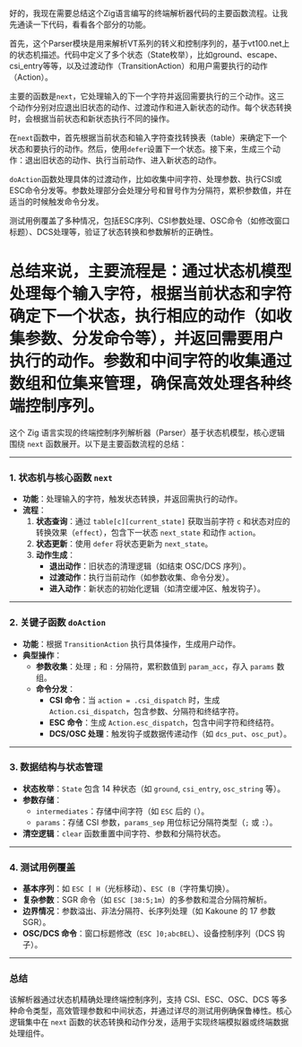 好的，我现在需要总结这个Zig语言编写的终端解析器代码的主要函数流程。让我先通读一下代码，看看各个部分的功能。

首先，这个Parser模块是用来解析VT系列的转义和控制序列的，基于vt100.net上的状态机描述。代码中定义了多个状态（State枚举），比如ground、escape、csi_entry等等，以及过渡动作（TransitionAction）和用户需要执行的动作（Action）。

主要的函数是`next`，它处理输入的下一个字符并返回需要执行的三个动作。这三个动作分别对应退出旧状态的动作、过渡动作和进入新状态的动作。每个状态转换时，会根据当前状态和新状态执行不同的操作。

在`next`函数中，首先根据当前状态和输入字符查找转换表（table）来确定下一个状态和要执行的动作。然后，使用`defer`设置下一个状态。接下来，生成三个动作：退出旧状态的动作、执行当前动作、进入新状态的动作。

`doAction`函数处理具体的过渡动作，比如收集中间字符、处理参数、执行CSI或ESC命令分发等。参数处理部分会处理分号和冒号作为分隔符，累积参数值，并在适当的时候触发命令分发。

测试用例覆盖了多种情况，包括ESC序列、CSI参数处理、OSC命令（如修改窗口标题）、DCS处理等，验证了状态转换和参数解析的正确性。

总结来说，主要流程是：通过状态机模型处理每个输入字符，根据当前状态和字符确定下一个状态，执行相应的动作（如收集参数、分发命令等），并返回需要用户执行的动作。参数和中间字符的收集通过数组和位集来管理，确保高效处理各种终端控制序列。
================================================
这个 Zig 语言实现的终端控制序列解析器（Parser）基于状态机模型，核心逻辑围绕 `next` 函数展开。以下是主要函数流程的总结：

---

### **1. 状态机与核心函数 `next`**
- **功能**：处理输入的字符，触发状态转换，并返回需执行的动作。
- **流程**：
  1. **状态查询**：通过 `table[c][current_state]` 获取当前字符 `c` 和状态对应的转换效果（`effect`），包含下一状态 `next_state` 和动作 `action`。
  2. **状态更新**：使用 `defer` 将状态更新为 `next_state`。
  3. **动作生成**：
     - **退出动作**：旧状态的清理逻辑（如结束 OSC/DCS 序列）。
     - **过渡动作**：执行当前动作（如参数收集、命令分发）。
     - **进入动作**：新状态的初始化逻辑（如清空缓冲区、触发钩子）。

---

### **2. 关键子函数 `doAction`**
- **功能**：根据 `TransitionAction` 执行具体操作，生成用户动作。
- **典型操作**：
  - **参数收集**：处理 `;` 和 `:` 分隔符，累积数值到 `param_acc`，存入 `params` 数组。
  - **命令分发**：
    - **CSI 命令**：当 `action = .csi_dispatch` 时，生成 `Action.csi_dispatch`，包含参数、分隔符和终结字符。
    - **ESC 命令**：生成 `Action.esc_dispatch`，包含中间字符和终结符。
    - **DCS/OSC 处理**：触发钩子或数据传递动作（如 `dcs_put`、`osc_put`）。

---

### **3. 数据结构与状态管理**
- **状态枚举**：`State` 包含 14 种状态（如 `ground`, `csi_entry`, `osc_string` 等）。
- **参数存储**：
  - `intermediates`：存储中间字符（如 `ESC` 后的 `(`）。
  - `params`：存储 CSI 参数，`params_sep` 用位标记分隔符类型（`;` 或 `:`）。
- **清空逻辑**：`clear` 函数重置中间字符、参数和分隔符状态。

---

### **4. 测试用例覆盖**
- **基本序列**：如 `ESC [ H`（光标移动）、`ESC (B`（字符集切换）。
- **复杂参数**：SGR 命令（如 `ESC [38:5;1m`）的多参数和混合分隔符解析。
- **边界情况**：参数溢出、非法分隔符、长序列处理（如 Kakoune 的 17 参数 SGR）。
- **OSC/DCS 命令**：窗口标题修改（`ESC ]0;abcBEL`）、设备控制序列（DCS 钩子）。

---

### **总结**
该解析器通过状态机精确处理终端控制序列，支持 CSI、ESC、OSC、DCS 等多种命令类型，高效管理参数和中间状态，并通过详尽的测试用例确保鲁棒性。核心逻辑集中在 `next` 函数的状态转换和动作分发，适用于实现终端模拟器或终端数据处理组件。